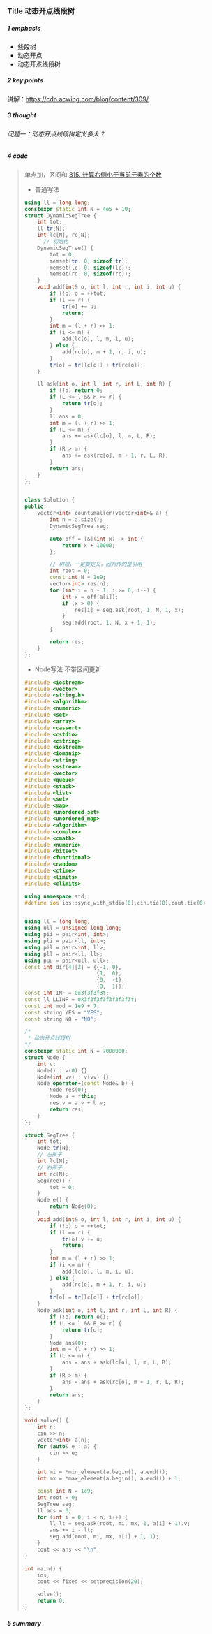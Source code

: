### Title 动态开点线段树

##### 1 emphasis

- 线段树
- 动态开点
- 动态开点线段树



##### 2 key points

 讲解：https://cdn.acwing.com/blog/content/309/



##### 3 thought

###### 问题一：动态开点线段树定义多大？



##### 4 code

> 单点加，区间和  [315. 计算右侧小于当前元素的个数](https://leetcode.cn/problems/count-of-smaller-numbers-after-self/)
>
> - 普通写法
>
> ```cpp
> using ll = long long;
> constexpr static int N = 4e5 + 10;
> struct DynamicSegTree {
>     int tot;
>     ll tr[N];
>     int lc[N], rc[N];
>   	// 初始化
>     DynamicSegTree() {
>         tot = 0;
>         memset(tr, 0, sizeof tr);
>         memset(lc, 0, sizeof(lc));
>         memset(rc, 0, sizeof(rc));
>     }
>     void add(int& o, int l, int r, int i, int u) {
>         if (!o) o = ++tot;
>         if (l == r) {
>             tr[o] += u;
>             return;
>         }
>         int m = (l + r) >> 1;
>         if (i <= m) {
>             add(lc[o], l, m, i, u);
>         } else {
>             add(rc[o], m + 1, r, i, u);
>         }
>         tr[o] = tr[lc[o]] + tr[rc[o]];
>     }
> 
>     ll ask(int o, int l, int r, int L, int R) {
>         if (!o) return 0;
>         if (L <= l && R >= r) {
>             return tr[o];
>         }
>         ll ans = 0;
>         int m = (l + r) >> 1;
>         if (L <= m) {
>             ans += ask(lc[o], l, m, L, R);
>         }
>         if (R > m) {
>             ans += ask(rc[o], m + 1, r, L, R);
>         }
>         return ans;
>     }
> };
> 
> 
> class Solution {
> public:
>     vector<int> countSmaller(vector<int>& a) {
>         int n = a.size();
>         DynamicSegTree seg;
> 
>         auto off = [&](int x) -> int {
>             return x + 10000;
>         };
> 
>         // 树根，一定要定义，因为传的是引用
>         int root = 0;
>         const int N = 1e9;
>         vector<int> res(n);
>         for (int i = n - 1; i >= 0; i--) {
>             int x = off(a[i]);
>             if (x > 0) {
>                 res[i] = seg.ask(root, 1, N, 1, x);
>             }
>             seg.add(root, 1, N, x + 1, 1);
>         }
> 
>         return res;
>     }
> };
> ```
>
> 
>
> - Node写法 不带区间更新
>
> ```cpp
> #include <iostream>
> #include <vector>
> #include <string.h>
> #include <algorithm>
> #include <numeric>
> #include <set>
> #include <array>
> #include <cassert>
> #include <cstdio>
> #include <cstring>
> #include <iostream>
> #include <iomanip>
> #include <string>
> #include <sstream>
> #include <vector>
> #include <queue>
> #include <stack>
> #include <list>
> #include <set>
> #include <map>
> #include <unordered_set>
> #include <unordered_map>
> #include <algorithm>
> #include <complex>
> #include <cmath>
> #include <numeric>
> #include <bitset>
> #include <functional>
> #include <random>
> #include <ctime>
> #include <limits>
> #include <climits>
> 
> using namespace std;
> #define ios ios::sync_with_stdio(0),cin.tie(0),cout.tie(0)
> 
> 
> using ll = long long;
> using ull = unsigned long long;
> using pii = pair<int, int>;
> using pli = pair<ll, int>;
> using pil = pair<int, ll>;
> using pll = pair<ll, ll>;
> using puu = pair<ull, ull>;
> const int dir[4][2] = {{-1, 0},
>                        {1,  0},
>                        {0,  -1},
>                        {0,  1}};
> const int INF = 0x3f3f3f3f;
> const ll LLINF = 0x3f3f3f3f3f3f3f3f;
> const int mod = 1e9 + 7;
> const string YES = "YES";
> const string NO = "NO";
> 
> /*
>  * 动态开点线段树
> */
> constexpr static int N = 7000000;
> struct Node {
>     int v;
>     Node() : v(0) {}
>     Node(int vv) : v(vv) {}
>     Node operator+(const Node& b) {
>         Node res(0);
>         Node a = *this;
>         res.v = a.v + b.v;
>         return res;
>     } 
> };
> 
> struct SegTree {
>     int tot;
>     Node tr[N];
>     // 左孩子
>     int lc[N];
>     // 右孩子
>     int rc[N];
>     SegTree() {
>         tot = 0;
>     }
>     Node e() {
>         return Node(0);
>     }
>     void add(int& o, int l, int r, int i, int u) {
>         if (!o) o = ++tot;
>         if (l == r) {
>             tr[o].v += u;
>             return;
>         }
>         int m = (l + r) >> 1;
>         if (i <= m) {
>             add(lc[o], l, m, i, u);
>         } else {
>             add(rc[o], m + 1, r, i, u);
>         }
>         tr[o] = tr[lc[o]] + tr[rc[o]];
>     }
>     Node ask(int o, int l, int r, int L, int R) {
>         if (!o) return e();
>         if (L <= l && R >= r) {
>             return tr[o];
>         }
>         Node ans(0);
>         int m = (l + r) >> 1;
>         if (L <= m) {
>             ans = ans + ask(lc[o], l, m, L, R);
>         } 
>         if (R > m) {
>             ans = ans + ask(rc[o], m + 1, r, L, R);
>         }
>         return ans;
>     }
> };
> 
> void solve() {
>     int n;
>     cin >> n;
>     vector<int> a(n);
>     for (auto& e : a) {
>         cin >> e;
>     }
> 
>     int mi = *min_element(a.begin(), a.end());
>     int mx = *max_element(a.begin(), a.end()) + 1;
> 
>     const int N = 1e9;
>     int root = 0;
>     SegTree seg;
>     ll ans = 0;
>     for (int i = 0; i < n; i++) {
>         ll lt = seg.ask(root, mi, mx, 1, a[i] + 1).v;
>         ans += i - lt;
>         seg.add(root, mi, mx, a[i] + 1, 1);
>     }
>     cout << ans << "\n";
> }
> 
> int main() {
>     ios;
>     cout << fixed << setprecision(20);
> 
>     solve();
>     return 0;
> }
> ```
> 
> 





##### 5 summary

